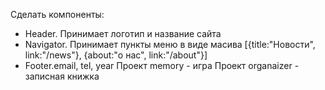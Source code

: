 Сделать компоненты:
- Header. Принимает логотип и название сайта
- Navigator. Принимает пункты меню в виде масива [{title:"Новости", link:"/news"}, {about:"о нас", link:"/about"}]
- Footer.email, tel, year
  Проект memory - игра
  Проект organaizer - записная книжка
